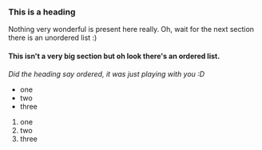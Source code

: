 ### This is a heading

Nothing very wonderful is present here really. Oh, wait for the next section there is an unordered list :)

#### This isn't a very big section but oh look there's an ordered list. 

*Did the heading say ordered, it was just playing with you :D*

 - one
 - two
 - three

 1. one
 2. two
 3. three